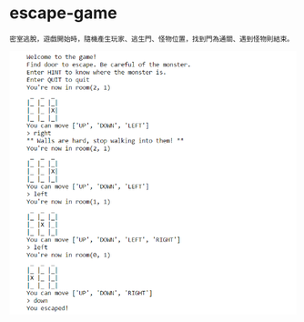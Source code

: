 # escape-game

    密室逃脫，遊戲開始時，隨機產生玩家、逃生門、怪物位置，找到門為通關、遇到怪物則結束。

![](https://github.com/hipala/escape-game/blob/screenshots-/screenshots/pic1.png?raw=true)
